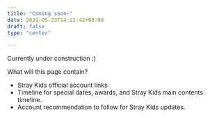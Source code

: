 ```yaml
---
title: "Coming soon~"
date: 2021-05-23T14:21:42+08:00
draft: false
type: "center"

---
```

Currently under construction :)

What will this page contain?
* Stray Kids official account links
* Timeline for special dates, awards, and Stray Kids main contents timeline.
* Account recommendation to follow for Stray Kids updates.
